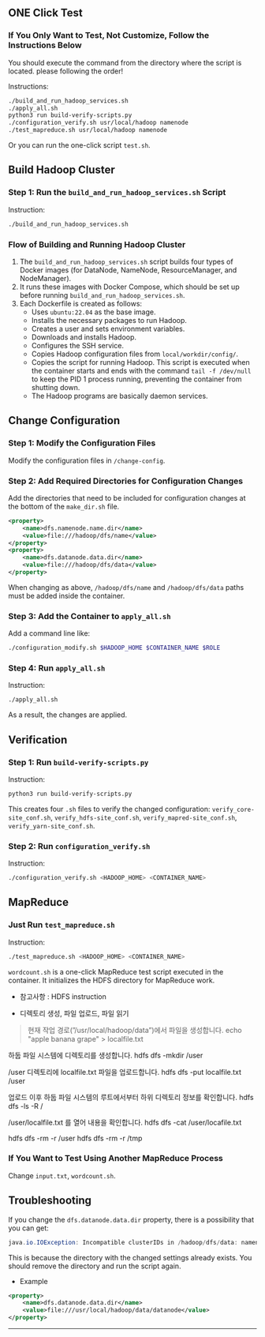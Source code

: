 ## ONE Click Test

### If You Only Want to Test, Not Customize, Follow the Instructions Below
You should execute the command from the directory where the script is located. please following the order!

Instructions:
```sh
./build_and_run_hadoop_services.sh
./apply_all.sh
python3 run build-verify-scripts.py
./configuration_verify.sh usr/local/hadoop namenode
./test_mapreduce.sh usr/local/hadoop namenode
```
Or you can run the one-click script `test.sh`.

## Build Hadoop Cluster

### Step 1: Run the `build_and_run_hadoop_services.sh` Script
Instruction:
```sh
./build_and_run_hadoop_services.sh
```

### Flow of Building and Running Hadoop Cluster

1. The `build_and_run_hadoop_services.sh` script builds four types of Docker images (for DataNode, NameNode, ResourceManager, and NodeManager).
2. It runs these images with Docker Compose, which should be set up before running `build_and_run_hadoop_services.sh`.
3. Each Dockerfile is created as follows:
    - Uses `ubuntu:22.04` as the base image.
    - Installs the necessary packages to run Hadoop.
    - Creates a user and sets environment variables.
    - Downloads and installs Hadoop.
    - Configures the SSH service.
    - Copies Hadoop configuration files from `local/workdir/config/`.
    - Copies the script for running Hadoop. This script is executed when the container starts and ends with the command `tail -f /dev/null` to keep the PID 1 process running, preventing the container from shutting down.
    - The Hadoop programs are basically daemon services.

## Change Configuration

### Step 1: Modify the Configuration Files
Modify the configuration files in `/change-config`.

### Step 2: Add Required Directories for Configuration Changes
Add the directories that need to be included for configuration changes at the bottom of the `make_dir.sh` file.
<Example>
```xml
<property>
    <name>dfs.namenode.name.dir</name>
    <value>file:///hadoop/dfs/name</value>
</property>
<property>
    <name>dfs.datanode.data.dir</name>
    <value>file:///hadoop/dfs/data</value>
</property>
```
When changing as above, `/hadoop/dfs/name` and `/hadoop/dfs/data` paths must be added inside the container.

### Step 3: Add the Container to `apply_all.sh`
Add a command line like:
```sh
./configuration_modify.sh $HADOOP_HOME $CONTAINER_NAME $ROLE
```

### Step 4: Run `apply_all.sh`
Instruction:
```sh
./apply_all.sh
```
As a result, the changes are applied.

## Verification

### Step 1: Run `build-verify-scripts.py`
Instruction:
```sh
python3 run build-verify-scripts.py
```
This creates four `.sh` files to verify the changed configuration: `verify_core-site_conf.sh`, `verify_hdfs-site_conf.sh`, `verify_mapred-site_conf.sh`, `verify_yarn-site_conf.sh`.

### Step 2: Run `configuration_verify.sh`
Instruction:
```sh
./configuration_verify.sh <HADOOP_HOME> <CONTAINER_NAME>
```

## MapReduce

### Just Run `test_mapreduce.sh`
Instruction:
```sh
./test_mapreduce.sh <HADOOP_HOME> <CONTAINER_NAME>
```
`wordcount.sh` is a one-click MapReduce test script executed in the container. It initializes the HDFS directory for MapReduce work.

* 참고사항 : HDFS instruction
- 디렉토리 생성, 파일 업로드, 파일 읽기

> 현재 작업 경로(”/usr/local/hadoop/data”)에서 파일을 생성합니다.
echo "apple banana grape" > localfile.txt

하둡 파일 시스템에 디렉토리를 생성합니다.
hdfs dfs -mkdir /user

/user 디렉토리에 localfile.txt 파일을 업로드합니다.
hdfs dfs -put localfile.txt /user

업로드 이후 하둡 파일 시스템의 루트에서부터 하위 디렉토리 정보를 확인합니다.
hdfs dfs -ls -R /

/user/localfile.txt 를 열어 내용을 확인합니다.
hdfs dfs -cat /user/locafile.txt

hdfs dfs -rm -r /user
hdfs dfs -rm -r /tmp
>

### If You Want to Test Using Another MapReduce Process
Change `input.txt`, `wordcount.sh`.


## Troubleshooting

If you change the `dfs.datanode.data.dir` property, there is a possibility that you can get:
```java
java.io.IOException: Incompatible clusterIDs in /hadoop/dfs/data: namenode clusterID = CID-8ec62c1c-7b9a-413b-afa2-05dd41fc8f94; datanode clusterID = CID-79c89a70-9b81-4808-a954-d6d4d8c98c02
```
This is because the directory with the changed settings already exists. You should remove the directory and run the script again.

* Example
```xml
<property>
    <name>dfs.datanode.data.dir</name>
    <value>file:///usr/local/hadoop/data/datanode</value>
</property>
```

---